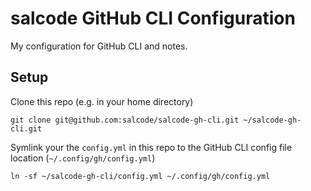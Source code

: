 # salcode GitHub CLI Configuration

My configuration for GitHub CLI and notes.

## Setup

Clone this repo (e.g. in your home directory)

```
git clone git@github.com:salcode/salcode-gh-cli.git ~/salcode-gh-cli.git
```

Symlink your the `config.yml` in this repo to the GitHub CLI config file location (`~/.config/gh/config.yml`)

```
ln -sf ~/salcode-gh-cli/config.yml ~/.config/gh/config.yml
```
